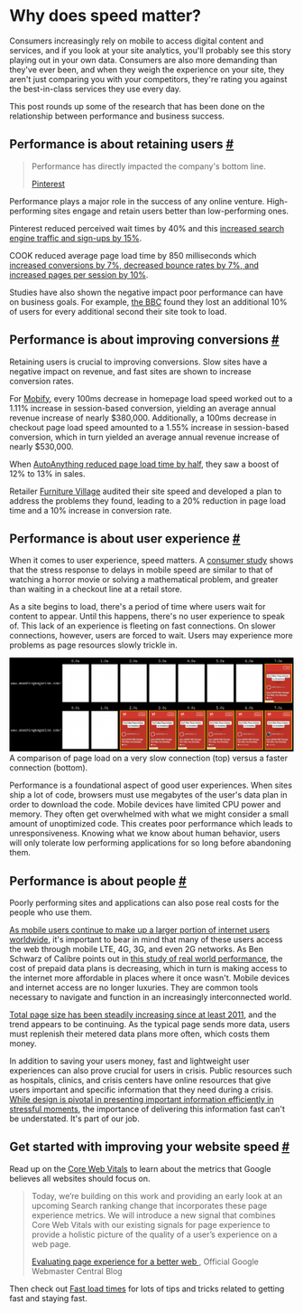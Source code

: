 # Why does speed matter?

Consumers increasingly rely on mobile to access digital content and services, and if you look at your site analytics, you'll probably see this story playing out in your own data. Consumers are also more demanding than they've ever been, and when they weigh the experience on your site, they aren't just comparing you with your competitors, they're rating you against the best-in-class services they use every day.

This post rounds up some of the research that has been done on the relationship between performance and business success.

## Performance is about retaining users [#](https://web.dev/why-speed-matters/#performance-is-about-retaining-users)

> Performance has directly impacted the company's bottom line.
>
> [Pinterest](https://www.youtube.com/watch?v=Xryhxi45Q5M&feature=youtu.be&t=1366)

Performance plays a major role in the success of any online venture. High-performing sites engage and retain users better than low-performing ones.

Pinterest reduced perceived wait times by 40% and this [increased search engine traffic and sign-ups by 15%](https://medium.com/@Pinterest_Engineering/driving-user-growth-with-performance-improvements-cfc50dafadd7).

COOK reduced average page load time by 850 milliseconds which [increased conversions by 7%, decreased bounce rates by 7%, and increased pages per session by 10%](https://www.nccgroup.trust/globalassets/resources/uk/case-studies/web-performance/cook-case-study.pdf).

Studies have also shown the negative impact poor performance can have on business goals. For example, [the BBC](https://www.creativebloq.com/features/how-the-bbc-builds-websites-that-scale) found they lost an additional 10% of users for every additional second their site took to load.

## Performance is about improving conversions [#](https://web.dev/why-speed-matters/#performance-is-about-improving-conversions)

Retaining users is crucial to improving conversions. Slow sites have a negative impact on revenue, and fast sites are shown to increase conversion rates.

For [Mobify](http://resources.mobify.com/2016-Q2-mobile-insights-benchmark-report.html), every 100ms decrease in homepage load speed worked out to a 1.11% increase in session-based conversion, yielding an average annual revenue increase of nearly \$380,000. Additionally, a 100ms decrease in checkout page load speed amounted to a 1.55% increase in session-based conversion, which in turn yielded an average annual revenue increase of nearly \$530,000.

When [AutoAnything reduced page load time by half](https://www.digitalcommerce360.com/2010/08/19/web-accelerator-revs-conversion-and-sales-autoanything/), they saw a boost of 12% to 13% in sales.

Retailer [Furniture Village](https://www.thinkwithgoogle.com/intl/en-gb/success-stories/uk-success-stories/furniture-village-and-greenlight-slash-page-load-times-boosting-user-experience/) audited their site speed and developed a plan to address the problems they found, leading to a 20% reduction in page load time and a 10% increase in conversion rate.

## Performance is about user experience [#](https://web.dev/why-speed-matters/#performance-is-about-user-experience)

When it comes to user experience, speed matters. A [consumer study](https://www.ericsson.com/en/press-releases/2016/2/streaming-delays-mentally-taxing-for-smartphone-users-ericsson-mobility-report) shows that the stress response to delays in mobile speed are similar to that of watching a horror movie or solving a mathematical problem, and greater than waiting in a checkout line at a retail store.

As a site begins to load, there's a period of time where users wait for content to appear. Until this happens, there's no user experience to speak of. This lack of an experience is fleeting on fast connections. On slower connections, however, users are forced to wait. Users may experience more problems as page resources slowly trickle in.

![A comparison of two filmstrip reels of a page loading. The first shows a page loading on a slow connection, while the second shows the same page loading on a fast connection.](assets/W0ctiX3cMOfWnNF6AQMg.png)A comparison of page load on a very slow connection (top) versus a faster connection (bottom).

Performance is a foundational aspect of good user experiences. When sites ship a lot of code, browsers must use megabytes of the user's data plan in order to download the code. Mobile devices have limited CPU power and memory. They often get overwhelmed with what we might consider a small amount of unoptimized code. This creates poor performance which leads to unresponsiveness. Knowing what we know about human behavior, users will only tolerate low performing applications for so long before abandoning them.

## Performance is about people [#](https://web.dev/why-speed-matters/#performance-is-about-people)

Poorly performing sites and applications can also pose real costs for the people who use them.

[As mobile users continue to make up a larger portion of internet users worldwide](http://gs.statcounter.com/platform-market-share/desktop-mobile-tablet), it's important to bear in mind that many of these users access the web through mobile LTE, 4G, 3G, and even 2G networks. As Ben Schwarz of Calibre points out in [this study of real world performance](https://calibreapp.com/blog/beyond-the-bubble), the cost of prepaid data plans is decreasing, which in turn is making access to the internet more affordable in places where it once wasn't. Mobile devices and internet access are no longer luxuries. They are common tools necessary to navigate and function in an increasingly interconnected world.

[Total page size has been steadily increasing since at least 2011](http://beta.httparchive.org/reports/state-of-the-web#bytesTotal), and the trend appears to be continuing. As the typical page sends more data, users must replenish their metered data plans more often, which costs them money.

In addition to saving your users money, fast and lightweight user experiences can also prove crucial for users in crisis. Public resources such as hospitals, clinics, and crisis centers have online resources that give users important and specific information that they need during a crisis. [While design is pivotal in presenting important information efficiently in stressful moments](https://aneventapart.com/news/post/eric-meyer-designing-for-crisis), the importance of delivering this information fast can't be understated. It's part of our job.

## Get started with improving your website speed [#](https://web.dev/why-speed-matters/#get-started)

Read up on the [Core Web Vitals](https://web.dev/vitals/#core-web-vitals) to learn about the metrics that Google believes all websites should focus on.

> Today, we’re building on this work and providing an early look at an upcoming Search ranking change that incorporates these page experience metrics. We will introduce a new signal that combines Core Web Vitals with our existing signals for page experience to provide a holistic picture of the quality of a user’s experience on a web page.
>
> [Evaluating page experience for a better web ](https://webmasters.googleblog.com/2020/05/evaluating-page-experience.html), Official Google Webmaster Central Blog

Then check out [Fast load times](https://web.dev/fast/) for lots of tips and tricks related to getting fast and staying fast.

